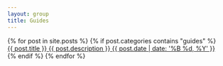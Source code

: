 ```yaml
---
layout: group
title: Guides
---
```


<section class="entries">
  {% for post in site.posts %}
    {% if post.categories contains "guides" %}
      <section class="entry" style="background-image: url('/assets/img/thumbnails/{{ post.thumbnail }}')">
        <a class="link" href="{{ post.url }}" >
          <span class="title">{{ post.title }}</span>
          <span class="description">{{ post.description }}</span>
          <span class="date">{{ post.date | date: '%B %d, %Y' }}</span>
        </a>
      </section>
    {% endif %}
  {% endfor %}
</section>
